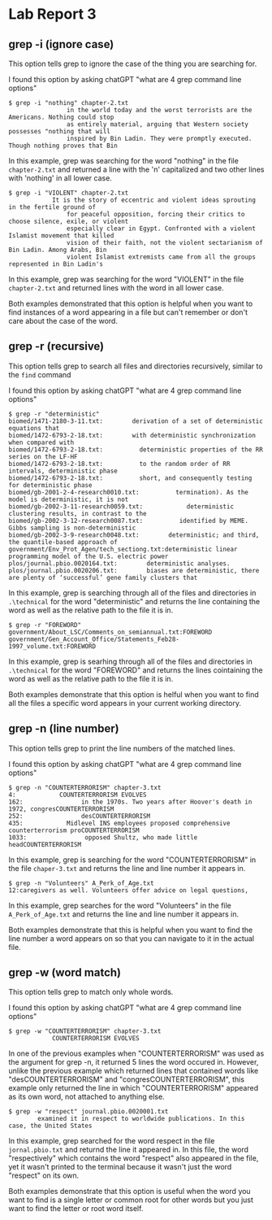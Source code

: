 # **Lab Report 3**
## grep -i (ignore case)
This option tells grep to ignore the case of the thing you are searching for.

I found this option by asking chatGPT "what are 4 grep command line options"

```
$ grep -i "nothing" chapter-2.txt
                in the world today and the worst terrorists are the Americans. Nothing could stop
                as entirely material, arguing that Western society possesses "nothing that will
                inspired by Bin Ladin. They were promptly executed. Though nothing proves that Bin
```
In this example, grep was searching for the word "nothing" in the file `chapter-2.txt` and returned a line with the 'n' capitalized and two other lines with 'nothing' in all lower case.

```
$ grep -i "VIOLENT" chapter-2.txt
            It is the story of eccentric and violent ideas sprouting in the fertile ground of
                for peaceful opposition, forcing their critics to choose silence, exile, or violent
                especially clear in Egypt. Confronted with a violent Islamist movement that killed
                vision of their faith, not the violent sectarianism of Bin Ladin. Among Arabs, Bin
                violent Islamist extremists came from all the groups represented in Bin Ladin's
```
In this example, grep was searching for the word "VIOLENT" in the file `chapter-2.txt` and returned lines with the word in all lower case.

Both examples demonstrated that this option is helpful when you want to find instances of a word appearing in a file but can't remember or don't care about the case of the word.


## grep -r (recursive)
This option tells grep to search all files and directories recursively, similar to the `find` command 

I found this option by asking chatGPT "what are 4 grep command line options"

```
$ grep -r "deterministic"
biomed/1471-2180-3-11.txt:        derivation of a set of deterministic equations that
biomed/1472-6793-2-18.txt:        with deterministic synchronization when compared with
biomed/1472-6793-2-18.txt:          deterministic properties of the RR series on the LF-HF
biomed/1472-6793-2-18.txt:          to the random order of RR intervals, deterministic phase
biomed/1472-6793-2-18.txt:          short, and consequently testing for deterministic phase
biomed/gb-2001-2-4-research0010.txt:          termination). As the model is deterministic, it is not
biomed/gb-2002-3-11-research0059.txt:            deterministic clustering results, in contrast to the
biomed/gb-2002-3-12-research0087.txt:          identified by MEME. Gibbs sampling is non-deterministic
biomed/gb-2002-3-9-research0048.txt:        deterministic; and third, the quantile-based approach of
government/Env_Prot_Agen/tech_sectiong.txt:deterministic linear programming model of the U.S. electric power
plos/journal.pbio.0020164.txt:        deterministic analyses.
plos/journal.pbio.0020206.txt:        biases are deterministic, there are plenty of ‘successful’ gene family clusters that
```
In this example, grep is searching through all of the files and directories in `.\technical` for the word "deterministic" and returns the line containing the word as well as the relative path to the file it is in.

```
$ grep -r "FOREWORD"
government/About_LSC/Comments_on_semiannual.txt:FOREWORD
government/Gen_Account_Office/Statements_Feb28-1997_volume.txt:FOREWORD
```
In this example, grep is searhing through all of the files and directories in `.\technical` for the word "FOREWORD" and returns the lines cointaining the word as well as the relative path to the file it is in.

Both examples demonstrate that this option is helful when you want to find all the files a specific word appears in your current working directory.


## grep -n (line number)
This option tells grep to print the line numbers of the matched lines.

I found this option by asking chatGPT "what are 4 grep command line options"

```
$ grep -n "COUNTERTERRORISM" chapter-3.txt
4:            COUNTERTERRORISM EVOLVES
162:                in the 1970s. Two years after Hoover's death in 1972, congresCOUNTERTERRORISM 
252:                desCOUNTERTERRORISM
435:            Midlevel INS employees proposed comprehensive counterterrorism proCOUNTERTERRORISM
1033:                opposed Shultz, who made little headCOUNTERTERRORISM
```
In this example, grep is searching for the word "COUNTERTERRORISM" in the file `chaper-3.txt` and returns the line and line number it appears in.

```
$ grep -n "Volunteers" A_Perk_of_Age.txt
12:caregivers as well. Volunteers offer advice on legal questions,
```
In this example, grep searches for the word "Volunteers" in the file `A_Perk_of_Age.txt` and returns the line and line number it appears in.

Both examples demonstrate that this is helpful when you want to find the line number a word appears on so that you can navigate to it in the actual file.


## grep -w (word match)
This option tells grep to match only whole words.

I found this option by asking chatGPT "what are 4 grep command line options"

```
$ grep -w "COUNTERTERRORISM" chapter-3.txt
            COUNTERTERRORISM EVOLVES
```
In one of the previous examples when "COUNTERTERRORISM" was used as the argument for grep -n, it returned 5 lines the word occured in. However, unlike the previous example which returned lines that contained words like "desCOUNTERTERRORISM" and "congresCOUNTERTERRORISM", this example only returned the line in which "COUNTERTERRORISM" appeared as its own word, not attached to anything else.

```
$ grep -w "respect" journal.pbio.0020001.txt
        examined it in respect to worldwide publications. In this case, the United States
```
In this example, grep searched for the word respect in the file `jornal.pbio.txt` and returnd the line it appeared in. In this file, the word "respectively" which contains the word "respect" also appeared in the file, yet it wasn't printed to the terminal because it wasn't just the word "respect" on its own.

Both examples demonstrate that this option is useful when the word you want to find is a single letter or common root for other words but you just want to find the letter or root word itself.
